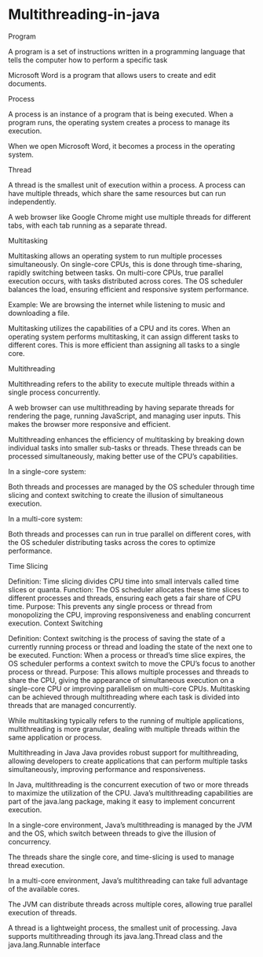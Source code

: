 # Multithreading-in-java

Program

A program is a set of instructions written in a programming language that tells the computer how to perform a specific task

Microsoft Word is a program that allows users to create and edit documents.

Process

A process is an instance of a program that is being executed. When a program runs, the operating system creates a process to manage its execution.

When we open Microsoft Word, it becomes a process in the operating system.

Thread

A thread is the smallest unit of execution within a process. A process can have multiple threads, which share the same resources but can run independently.

A web browser like Google Chrome might use multiple threads for different tabs, with each tab running as a separate thread.

Multitasking

Multitasking allows an operating system to run multiple processes simultaneously. On single-core CPUs, this is done through time-sharing, rapidly switching between tasks. On multi-core CPUs, true parallel execution occurs, with tasks distributed across cores. The OS scheduler balances the load, ensuring efficient and responsive system performance.

Example: We are browsing the internet while listening to music and downloading a file.

Multitasking utilizes the capabilities of a CPU and its cores. When an operating system performs multitasking, it can assign different tasks to different cores. This is more efficient than assigning all tasks to a single core.

Multithreading

Multithreading refers to the ability to execute multiple threads within a single process concurrently.

A web browser can use multithreading by having separate threads for rendering the page, running JavaScript, and managing user inputs. This makes the browser more responsive and efficient.

Multithreading enhances the efficiency of multitasking by breaking down individual tasks into smaller sub-tasks or threads. These threads can be processed simultaneously, making better use of the CPU’s capabilities.

In a single-core system:

Both threads and processes are managed by the OS scheduler through time slicing and context switching to create the illusion of simultaneous execution.

In a multi-core system:

Both threads and processes can run in true parallel on different cores, with the OS scheduler distributing tasks across the cores to optimize performance.

Time Slicing

Definition: Time slicing divides CPU time into small intervals called time slices or quanta.
Function: The OS scheduler allocates these time slices to different processes and threads, ensuring each gets a fair share of CPU time.
Purpose: This prevents any single process or thread from monopolizing the CPU, improving responsiveness and enabling concurrent execution.
Context Switching

Definition: Context switching is the process of saving the state of a currently running process or thread and loading the state of the next one to be executed.
Function: When a process or thread’s time slice expires, the OS scheduler performs a context switch to move the CPU’s focus to another process or thread.
Purpose: This allows multiple processes and threads to share the CPU, giving the appearance of simultaneous execution on a single-core CPU or improving parallelism on multi-core CPUs.
Multitasking can be achieved through multithreading where each task is divided into threads that are managed concurrently.

While multitasking typically refers to the running of multiple applications, multithreading is more granular, dealing with multiple threads within the same application or process.

Multithreading in Java
Java provides robust support for multithreading, allowing developers to create applications that can perform multiple tasks simultaneously, improving performance and responsiveness.

In Java, multithreading is the concurrent execution of two or more threads to maximize the utilization of the CPU. Java’s multithreading capabilities are part of the java.lang package, making it easy to implement concurrent execution.

In a single-core environment, Java’s multithreading is managed by the JVM and the OS, which switch between threads to give the illusion of concurrency.

The threads share the single core, and time-slicing is used to manage thread execution.

In a multi-core environment, Java’s multithreading can take full advantage of the available cores.

The JVM can distribute threads across multiple cores, allowing true parallel execution of threads.

A thread is a lightweight process, the smallest unit of processing. Java supports multithreading through its java.lang.Thread class and the java.lang.Runnable interface
